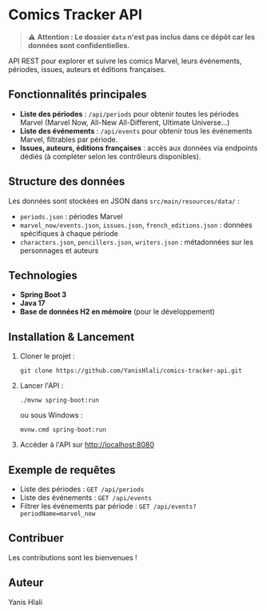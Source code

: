 # Comics Tracker API
> ⚠️ **Attention : Le dossier `data` n'est pas inclus dans ce dépôt car les données sont confidentielles.**

API REST pour explorer et suivre les comics Marvel, leurs événements, périodes, issues, auteurs et éditions françaises.

## Fonctionnalités principales

- **Liste des périodes** : `/api/periods` pour obtenir toutes les périodes Marvel (Marvel Now, All-New All-Different, Ultimate Universe...)
- **Liste des événements** : `/api/events` pour obtenir tous les événements Marvel, filtrables par période.
- **Issues, auteurs, éditions françaises** : accès aux données via endpoints dédiés (à compléter selon les contrôleurs disponibles).

## Structure des données

Les données sont stockées en JSON dans `src/main/resources/data/` :
- `periods.json` : périodes Marvel
- `marvel_now/events.json`, `issues.json`, `french_editions.json` : données spécifiques à chaque période
- `characters.json`, `pencillers.json`, `writers.json` : métadonnées sur les personnages et auteurs

## Technologies

- **Spring Boot 3**
- **Java 17**
- **Base de données H2 en mémoire** (pour le développement)

## Installation & Lancement

1. Cloner le projet :
   ```shell
   git clone https://github.com/YanisHlali/comics-tracker-api.git
   ```
2. Lancer l'API :
   ```shell
   ./mvnw spring-boot:run
   ```
   ou sous Windows :
   ```shell
   mvnw.cmd spring-boot:run
   ```
3. Accéder à l'API sur [http://localhost:8080](http://localhost:8080)

## Exemple de requêtes

- Liste des périodes : `GET /api/periods`
- Liste des événements : `GET /api/events`
- Filtrer les événements par période : `GET /api/events?periodName=marvel_now`

## Contribuer

Les contributions sont les bienvenues !

## Auteur

Yanis Hlali
